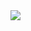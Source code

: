 <img src="https://capsule-render.vercel.app/api?type=transparent&color=#000000&height=400&section=header&text=20%&fontSize=40" />
